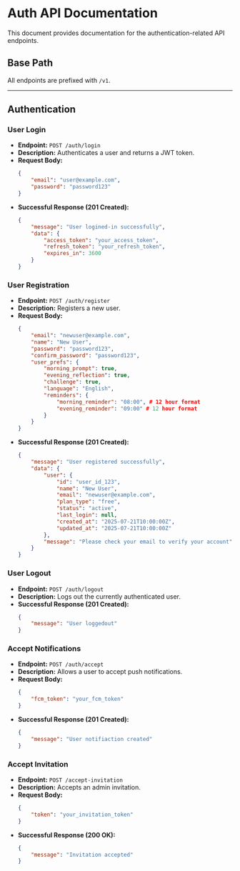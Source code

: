 # Auth API Documentation

This document provides documentation for the authentication-related API endpoints.

## Base Path

All endpoints are prefixed with `/v1`.

---

## Authentication

### User Login

- **Endpoint:** `POST /auth/login`
- **Description:** Authenticates a user and returns a JWT token.
- **Request Body:**
    ```json
    {
        "email": "user@example.com",
        "password": "password123"
    }
    ```
- **Successful Response (201 Created):**
    ```json
    {
        "message": "User logined-in successfully",
        "data": {
            "access_token": "your_access_token",
            "refresh_token": "your_refresh_token",
            "expires_in": 3600
        }
    }
    ```

### User Registration

- **Endpoint:** `POST /auth/register`
- **Description:** Registers a new user.
- **Request Body:**
    ```json
    {
        "email": "newuser@example.com",
        "name": "New User",
        "password": "password123",
        "confirm_password": "password123",
        "user_prefs": {
            "morning_prompt": true,
            "evening_reflection": true,
            "challenge": true,
            "language": "English",
            "reminders": {
                "morning_reminder": "08:00", # 12 hour format
                "evening_reminder": "09:00" # 12 hour format
            }
        }
    }
    ```
- **Successful Response (201 Created):**
    ```json
    {
        "message": "User registered successfully",
        "data": {
            "user": {
                "id": "user_id_123",
                "name": "New User",
                "email": "newuser@example.com",
                "plan_type": "free",
                "status": "active",
                "last_login": null,
                "created_at": "2025-07-21T10:00:00Z",
                "updated_at": "2025-07-21T10:00:00Z"
            },
            "message": "Please check your email to verify your account"
        }
    }
    ```

### User Logout

- **Endpoint:** `POST /auth/logout`
- **Description:** Logs out the currently authenticated user.
- **Successful Response (201 Created):**
    ```json
    {
        "message": "User loggedout"
    }
    ```

### Accept Notifications

- **Endpoint:** `POST /auth/accept`
- **Description:** Allows a user to accept push notifications.
- **Request Body:**
    ```json
    {
        "fcm_token": "your_fcm_token"
    }
    ```
- **Successful Response (201 Created):**
    ```json
    {
        "message": "User notifiaction created"
    }
    ```

### Accept Invitation

- **Endpoint:** `POST /accept-invitation`
- **Description:** Accepts an admin invitation.
- **Request Body:**
    ```json
    {
        "token": "your_invitation_token"
    }
    ```
- **Successful Response (200 OK):**
    ```json
    {
        "message": "Invitation accepted"
    }
    ```
